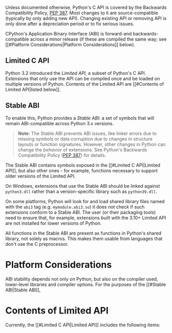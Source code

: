Unless documented otherwise, Python's C API is covered by the Backwards Compatibility Policy, [PEP 387](https://peps.python.org/pep-0387). Most changes to it are source-compatible (typically by only adding new API). Changing existing API or removing API is only done after a depreciation period or to fix serious issues.

CPython's Application Binary Interface (ABI) is forward-and backwards-compatible across a minor release (if these are compiled the same way; see [[#Platform Considerations|Platform Considerations]] below).

## Limited C API
Python 3.2 introduced the *Limited API*, a subset of Python's C API. Extensions that only use the API can be compiled once and be loaded on multiple versions of Python. Contents of the Limited API are [[#Contents of Limited API|listed below]].
## Stable ABI
To enable this, Python provides a *Stable ABI*: a set of symbols that will remain ABI-compatible across Python 3.x versions.
> **Note**: The Stable ABI prevents ABI issues, like linker errors due to missing symbols or data corruption due to changes in structure layouts or function signatures. However, other changes in Python can change the *behavior* of extensions. See Python's Backwards Compatibility Policy ([PEP 387](https://peps.python.org/pep-0387)) for details.

The Stable ABI contains symbols exposed in the [[#Limited C API|Limited API]], but also other ones - for example, functions necessary to support older versions of the Limited API.

On Windows, extensions that use the Stable ABI should be linked against `python3.dll` rather than a version-specific library such as `python39.dll`.

On some platforms, Python will look for and load shared library files named with the `abi3` tag (e.g. `mymodule.abi3.so`) it does not check if such extensions conform to a Stable ABI. The user (or their packaging tools) need to ensure that, for example, extensions built with the 3.10+ Limited API are not installed for lower versions of Python.

All functions in the Stable ABI are present as functions in Python's shared library, not solely as macros. This makes them usable from languages that don't use the C preprocessor.
# Platform Considerations
ABI stability depends not only on Python, but also on the compiler used, lower-level libraries and compiler options. For the purposes of the [[#Stable ABI|Stable ABI]],
# Contents of Limited API
Currently, the [[#Limited C API|Limited API]] includes the following items: